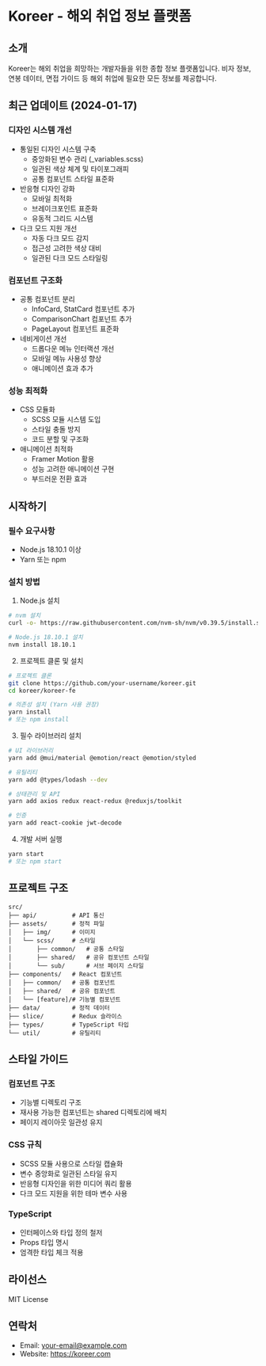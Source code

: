 # Koreer - 해외 취업 정보 플랫폼

## 소개
Koreer는 해외 취업을 희망하는 개발자들을 위한 종합 정보 플랫폼입니다. 비자 정보, 연봉 데이터, 면접 가이드 등 해외 취업에 필요한 모든 정보를 제공합니다.

## 최근 업데이트 (2024-01-17)
### 디자인 시스템 개선
- 통일된 디자인 시스템 구축
  - 중앙화된 변수 관리 (_variables.scss)
  - 일관된 색상 체계 및 타이포그래피
  - 공통 컴포넌트 스타일 표준화
- 반응형 디자인 강화
  - 모바일 최적화
  - 브레이크포인트 표준화
  - 유동적 그리드 시스템
- 다크 모드 지원 개선
  - 자동 다크 모드 감지
  - 접근성 고려한 색상 대비
  - 일관된 다크 모드 스타일링

### 컴포넌트 구조화
- 공통 컴포넌트 분리
  - InfoCard, StatCard 컴포넌트 추가
  - ComparisonChart 컴포넌트 추가
  - PageLayout 컴포넌트 표준화
- 네비게이션 개선
  - 드롭다운 메뉴 인터랙션 개선
  - 모바일 메뉴 사용성 향상
  - 애니메이션 효과 추가

### 성능 최적화
- CSS 모듈화
  - SCSS 모듈 시스템 도입
  - 스타일 충돌 방지
  - 코드 분할 및 구조화
- 애니메이션 최적화
  - Framer Motion 활용
  - 성능 고려한 애니메이션 구현
  - 부드러운 전환 효과

## 시작하기

### 필수 요구사항
- Node.js 18.10.1 이상
- Yarn 또는 npm

### 설치 방법

1. Node.js 설치
```bash
# nvm 설치
curl -o- https://raw.githubusercontent.com/nvm-sh/nvm/v0.39.5/install.sh | bash

# Node.js 18.10.1 설치
nvm install 18.10.1
```

2. 프로젝트 클론 및 설치
```bash
# 프로젝트 클론
git clone https://github.com/your-username/koreer.git
cd koreer/koreer-fe

# 의존성 설치 (Yarn 사용 권장)
yarn install
# 또는 npm install
```

3. 필수 라이브러리 설치
```bash
# UI 라이브러리
yarn add @mui/material @emotion/react @emotion/styled

# 유틸리티
yarn add @types/lodash --dev

# 상태관리 및 API
yarn add axios redux react-redux @reduxjs/toolkit

# 인증
yarn add react-cookie jwt-decode
```

4. 개발 서버 실행
```bash
yarn start
# 또는 npm start
```

## 프로젝트 구조
```
src/
├── api/          # API 통신
├── assets/       # 정적 파일
│   ├── img/      # 이미지
│   └── scss/     # 스타일
│       ├── common/   # 공통 스타일
│       ├── shared/   # 공유 컴포넌트 스타일
│       └── sub/      # 서브 페이지 스타일
├── components/   # React 컴포넌트
│   ├── common/   # 공통 컴포넌트
│   ├── shared/   # 공유 컴포넌트
│   └── [feature]/# 기능별 컴포넌트
├── data/         # 정적 데이터
├── slice/        # Redux 슬라이스
├── types/        # TypeScript 타입
└── util/         # 유틸리티
```

## 스타일 가이드
### 컴포넌트 구조
- 기능별 디렉토리 구조
- 재사용 가능한 컴포넌트는 shared 디렉토리에 배치
- 페이지 레이아웃 일관성 유지

### CSS 규칙
- SCSS 모듈 사용으로 스타일 캡슐화
- 변수 중앙화로 일관된 스타일 유지
- 반응형 디자인을 위한 미디어 쿼리 활용
- 다크 모드 지원을 위한 테마 변수 사용

### TypeScript
- 인터페이스와 타입 정의 철저
- Props 타입 명시
- 엄격한 타입 체크 적용

## 라이선스
MIT License

## 연락처
- Email: your-email@example.com
- Website: https://koreer.com
